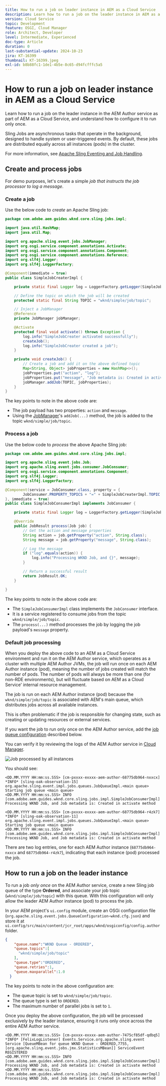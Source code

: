 ```yaml
---
title: How to run a job on leader instance in AEM as a Cloud Service
description: Learn how to run a job on the leader instance in AEM as a Cloud Service.
version: Cloud Service
topic: Development
feature: OSGI, Cloud Manager
role: Architect, Developer
level: Intermediate, Experienced
doc-type: Article
duration: 0
last-substantial-update: 2024-10-23
jira: KT-16399
thumbnail: KT-16399.jpeg
exl-id: b8b88fc1-1de1-4b5e-8c65-d94fcfffc5a5
---
```

# How to run a job on leader instance in AEM as a Cloud Service

Learn how to run a job on the leader instance in the AEM Author service as part of AEM as a Cloud Service, and understand how to configure it to run only once.

Sling Jobs are asynchronous tasks that operate in the background, designed to handle system or user-triggered events. By default, these jobs are distributed equally across all instances (pods) in the cluster.

For more information, see [Apache Sling Eventing and Job Handling](https://sling.apache.org/documentation/bundles/apache-sling-eventing-and-job-handling.html).

## Create and process jobs

For demo purposes, let's create a simple _job that instructs the job processor to log a message_.

### Create a job

Use the below code to _create_ an Apache Sling job:

```java
package com.adobe.aem.guides.wknd.core.sling.jobs.impl;

import java.util.HashMap;
import java.util.Map;

import org.apache.sling.event.jobs.JobManager;
import org.osgi.service.component.annotations.Activate;
import org.osgi.service.component.annotations.Component;
import org.osgi.service.component.annotations.Reference;
import org.slf4j.Logger;
import org.slf4j.LoggerFactory;

@Component(immediate = true)
public class SimpleJobCreaterImpl {

    private static final Logger log = LoggerFactory.getLogger(SimpleJobCreaterImpl.class);

    // Define the topic on which the job will be created
    protected static final String TOPIC = "wknd/simple/job/topic";

    // Inject a JobManager
    @Reference
    private JobManager jobManager;

    @Activate
    protected final void activate() throws Exception {
        log.info("SimpleJobCreater activated successfully");
        createJob();
        log.info("SimpleJobCreater created a job");
    }

    private void createJob() {
        // Create a job and add it on the above defined topic
        Map<String, Object> jobProperties = new HashMap<>();
        jobProperties.put("action", "log");
        jobProperties.put("message", "Job metadata is: Created in activate method");
        jobManager.addJob(TOPIC, jobProperties);
    }
}
```

The key points to note in the above code are:

- The job payload has two properties: `action` and `message`.
- Using the [JobManager](https://javadoc.io/doc/com.adobe.aem/aem-sdk-api/latest/org/apache/sling/event/jobs/JobManager.html)'s `addJob(...)` method, the job is added to the topic `wknd/simple/job/topic`.

### Process a job

Use the below code to _process_ the above Apache Sling job:

```java
package com.adobe.aem.guides.wknd.core.sling.jobs.impl;

import org.apache.sling.event.jobs.Job;
import org.apache.sling.event.jobs.consumer.JobConsumer;
import org.osgi.service.component.annotations.Component;
import org.slf4j.Logger;
import org.slf4j.LoggerFactory;

@Component(service = JobConsumer.class, property = {
        JobConsumer.PROPERTY_TOPICS + "=" + SimpleJobCreaterImpl.TOPIC
}, immediate = true)
public class SimpleJobConsumerImpl implements JobConsumer {

    private static final Logger log = LoggerFactory.getLogger(SimpleJobConsumerImpl.class);

    @Override
    public JobResult process(Job job) {
        // Get the action and message properties
        String action = job.getProperty("action", String.class);
        String message = job.getProperty("message", String.class);

        // Log the message
        if ("log".equals(action)) {
            log.info("Processing WKND Job, and {}", message);
        }

        // Return a successful result
        return JobResult.OK;
    }

}
```

The key points to note in the above code are:

- The `SimpleJobConsumerImpl` class implements the `JobConsumer` interface. 
- It is a service registered to consume jobs from the topic `wknd/simple/job/topic`.
- The `process(...)` method processes the job by logging the job payload's `message` property.

### Default job processing

When you deploy the above code to an AEM as a Cloud Service environment and run it on the AEM Author service, which operates as a cluster with multiple AEM Author JVMs, the job will run once on each AEM Author instance (pod), meaning the number of jobs created will match the number of pods. The number of pods will always be more than one (for non-RDE environments), but will fluctuate based on AEM as a Cloud Service' internal resource management.

The job is run on each AEM Author instance (pod) because the `wknd/simple/job/topic` is associated with AEM's main queue, which distributes jobs across all available instances. 

This is often problematic if the job is responsible for changing state, such as creating or updating resources or external services.

If you want the job to run only once on the AEM Author service, add the [job queue configuration](#how-to-run-a-job-on-the-leader-instance) described below.

You can verify it by reviewing the logs of the AEM Author service in [Cloud Manager](https://experienceleague.adobe.com/en/docs/experience-manager-learn/cloud-service/debugging/debugging-aem-as-a-cloud-service/logs#cloud-manager).

![Job processed by all instances](./assets/run-job-once/job-processed-by-all-instances.png)


You should see:

```
<DD.MM.YYYY HH:mm:ss.SSS> [cm-pxxxx-exxxx-aem-author-68775db964-nxxcx] *INFO* [sling-oak-observation-15] org.apache.sling.event.impl.jobs.queues.JobQueueImpl.<main queue> Starting job queue <main queue>
<DD.MM.YYYY HH:mm:ss.SSS> INFO [com.adobe.aem.guides.wknd.core.sling.jobs.impl.SimpleJobConsumerImpl] Processing WKND Job, and Job metadata is: Created in activate method

<DD.MM.YYYY HH:mm:ss.SSS> [cm-pxxxx-exxxx-aem-author-68775db964-r4zk7] *INFO* [sling-oak-observation-11] org.apache.sling.event.impl.jobs.queues.JobQueueImpl.<main queue> Starting job queue <main queue>
<DD.MM.YYYY HH:mm:ss.SSS> INFO [com.adobe.aem.guides.wknd.core.sling.jobs.impl.SimpleJobConsumerImpl] Processing WKND Job, and Job metadata is: Created in activate method
```

There are two log entries, one for each AEM Author instance (`68775db964-nxxcx` and `68775db964-r4zk7`), indicating that each instance (pod) processed the job.

## How to run a job on the leader instance

To run a job _only once_ on the AEM Author service, create a new Sling job queue of the type **Ordered**, and associate your job topic (`wknd/simple/job/topic`) with this queue. With this configuration will only allow the leader AEM Author instance (pod) to process the job.

In your AEM project's `ui.config` module, create an OSGi configuration file (`org.apache.sling.event.jobs.QueueConfiguration~wknd.cfg.json`) and store it at `ui.config/src/main/content/jcr_root/apps/wknd/osgiconfig/config.author` folder.

```json
{
    "queue.name":"WKND Queue - ORDERED",
    "queue.topics":[
      "wknd/simple/job/topic"
    ],
    "queue.type":"ORDERED",
    "queue.retries":1,
    "queue.maxparallel":1.0
  }
```

The key points to note in the above configuration are:

- The queue topic is set to `wknd/simple/job/topic`.
- The queue type is set to `ORDERED`.
- The maximum number of parallel jobs is set to `1`.

Once you deploy the above configuration, the job will be processed exclusively by the leader instance, ensuring it runs only once across the entire AEM Author service.

```
<DD.MM.YYYY HH:mm:ss.SSS> [cm-pxxxx-exxxx-aem-author-7475cf85df-qdbq5] *INFO* [FelixLogListener] Events.Service.org.apache.sling.event Service [QueueMBean for queue WKND Queue - ORDERED,7755, [org.apache.sling.event.jobs.jmx.StatisticsMBean]] ServiceEvent REGISTERED
<DD.MM.YYYY HH:mm:ss.SSS> INFO [com.adobe.aem.guides.wknd.core.sling.jobs.impl.SimpleJobConsumerImpl] Processing WKND Job, and Job metadata is: Created in activate method
<DD.MM.YYYY HH:mm:ss.SSS> [com.adobe.aem.guides.wknd.core.sling.jobs.impl.SimpleJobConsumerImpl] Processing WKND Job, and Job metadata is: Created in activate method
```
